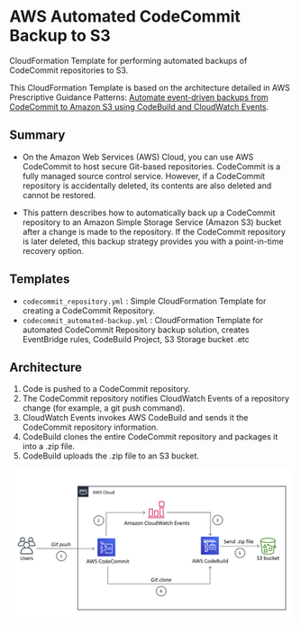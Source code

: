 # AWS Automated CodeCommit Backup to S3

CloudFormation Template for performing automated backups of CodeCommit repositories to S3.

This CloudFormation Template is based on the architecture detailed in AWS Prescriptive Guidance Patterns: [Automate event-driven backups from CodeCommit to Amazon S3 using CodeBuild and CloudWatch Events](https://docs.aws.amazon.com/prescriptive-guidance/latest/patterns/automate-event-driven-backups-from-codecommit-to-amazon-s3-using-codebuild-and-cloudwatch-events.html).

## Summary
- On the Amazon Web Services (AWS) Cloud, you can use AWS CodeCommit to host secure Git-based repositories. CodeCommit is a fully managed source control service. However, if a CodeCommit repository is accidentally deleted, its contents are also deleted and cannot be restored. 

- This pattern describes how to automatically back up a CodeCommit repository to an Amazon Simple Storage Service (Amazon S3) bucket after a change is made to the repository. If the CodeCommit repository is later deleted, this backup strategy provides you with a point-in-time recovery option.

## Templates

- `codecommit_repository.yml` : Simple CloudFormation Template for creating a CodeCommit Repository.
- `codecommit_automated-backup.yml` : CloudFormation Template for automated CodeCommit Repository backup solution, creates EventBridge rules, CodeBuild Project, S3 Storage bucket .etc

## Architecture
1. Code is pushed to a CodeCommit repository.
2. The CodeCommit repository notifies CloudWatch Events of a repository change (for example, a git push command).
3. CloudWatch Events invokes AWS CodeBuild and sends it the CodeCommit repository information.
4. CodeBuild clones the entire CodeCommit repository and packages it into a .zip file.
5. CodeBuild uploads the .zip file to an S3 bucket.

![Screenshot](images/ddd61eb9-bcf7-42db-a1ab-4f695d038349.png?raw=true)

